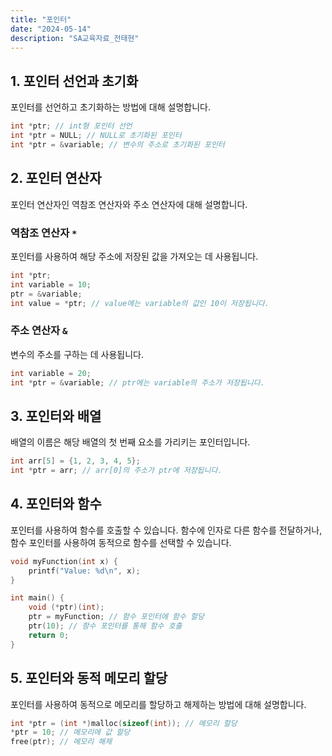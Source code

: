 ```yaml
---
title: "포인터"
date: "2024-05-14"
description: "SA교육자료_전태현"
---
```


## 1. 포인터 선언과 초기화

포인터를 선언하고 초기화하는 방법에 대해 설명합니다.

```C
int *ptr; // int형 포인터 선언
int *ptr = NULL; // NULL로 초기화된 포인터
int *ptr = &variable; // 변수의 주소로 초기화된 포인터
```

## 2. 포인터 연산자

포인터 연산자인 역참조 연산자와 주소 연산자에 대해 설명합니다.

### 역참조 연산자 `*`

포인터를 사용하여 해당 주소에 저장된 값을 가져오는 데 사용됩니다.

```C
int *ptr;
int variable = 10;
ptr = &variable;
int value = *ptr; // value에는 variable의 값인 10이 저장됩니다.
```

### 주소 연산자 `&`

변수의 주소를 구하는 데 사용됩니다.

```C
int variable = 20;
int *ptr = &variable; // ptr에는 variable의 주소가 저장됩니다.
```

## 3. 포인터와 배열

배열의 이름은 해당 배열의 첫 번째 요소를 가리키는 포인터입니다.

```C
int arr[5] = {1, 2, 3, 4, 5};
int *ptr = arr; // arr[0]의 주소가 ptr에 저장됩니다.
```

## 4. 포인터와 함수

포인터를 사용하여 함수를 호출할 수 있습니다. 함수에 인자로 다른 함수를 전달하거나, 함수 포인터를 사용하여 동적으로 함수를 선택할 수 있습니다.

```C
void myFunction(int x) {
    printf("Value: %d\n", x);
}

int main() {
    void (*ptr)(int);
    ptr = myFunction; // 함수 포인터에 함수 할당
    ptr(10); // 함수 포인터를 통해 함수 호출
    return 0;
}
```

## 5. 포인터와 동적 메모리 할당

포인터를 사용하여 동적으로 메모리를 할당하고 해제하는 방법에 대해 설명합니다.

```C
int *ptr = (int *)malloc(sizeof(int)); // 메모리 할당
*ptr = 10; // 메모리에 값 할당
free(ptr); // 메모리 해제
```

